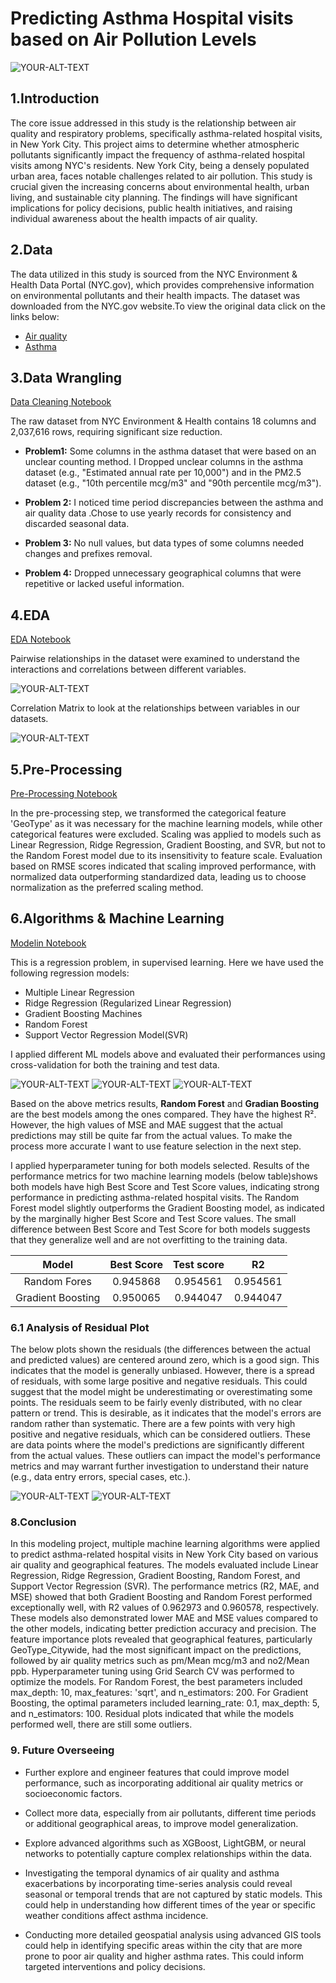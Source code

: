 # Predicting Asthma Hospital visits based on Air Pollution Levels
<picture>
 <source media="(prefers-color-scheme: dark)" srcset="https://u4d2z7k9.rocketcdn.me/wp-content/uploads/2022/11/Untitled-1024-×-683px-17.jpg.webp">
 <source media="(prefers-color-scheme: light)" srcset="https://u4d2z7k9.rocketcdn.me/wp-content/uploads/2022/11/Untitled-1024-×-683px-17.jpg.webp">
 <img alt="YOUR-ALT-TEXT" src="https://u4d2z7k9.rocketcdn.me/wp-content/uploads/2022/11/Untitled-1024-×-683px-17.jpg.webp">
</picture>

## 1.Introduction
The core issue addressed in this study is the relationship between air quality and respiratory problems, specifically asthma-related hospital visits, in New York City. This project aims to determine whether atmospheric pollutants significantly impact the frequency of asthma-related hospital visits among NYC's residents.
New York City, being a densely populated urban area, faces notable challenges related to air pollution. This study is crucial given the increasing concerns about environmental health, urban living, and sustainable city planning. The findings will have significant implications for policy decisions, public health initiatives, and raising individual awareness about the health impacts of air quality.

## 2.Data
The data utilized in this study is sourced from the NYC Environment & Health Data Portal (NYC.gov), which provides comprehensive information on environmental pollutants and their health impacts. The dataset was downloaded from the NYC.gov website.To view the original data click on the links below:

* [Air quality](https://a816-dohbesp.nyc.gov/IndicatorPublic/data-explorer/air-quality/?id=2023#display=summary)
* [Asthma](a816-dohbesp.nyc.gov/IndicatorPublic/data-explorer/asthma/?id=2414#display=summary)

             

## 3.Data Wrangling

[Data Cleaning Notebook](https://github.com/Mary080102/Capston-Two/blob/202f588a71fc53fcdf9a611ef8f2c41660066847/notebooks/Air%20quality%20Capston-%20Data%20wrangling.ipynb)

The raw dataset from NYC Environment & Health contains 18 columns and 2,037,616 rows, requiring significant size reduction.

* **Problem1:** Some columns in the asthma dataset that were based on an unclear counting method. I Dropped unclear columns in the asthma dataset (e.g., "Estimated annual rate per 10,000") and in the PM2.5 dataset (e.g., "10th percentile mcg/m3" and "90th percentile mcg/m3").
  
* **Problem 2:** I noticed time period discrepancies between the asthma and air quality data .Chose to use yearly records for consistency and discarded seasonal data.
  
* **Problem 3:** No null values, but data types of some columns needed changes and prefixes removal.
  
* **Problem 4:** Dropped unnecessary geographical columns that were repetitive or lacked useful information.

## 4.EDA

[EDA Notebook](https://github.com/Mary080102/Capston-Two/blob/202f588a71fc53fcdf9a611ef8f2c41660066847/notebooks/Air%20quality-%20Exploratory%20Data%20Analysis.ipynb)

Pairwise relationships in the dataset were examined to understand the interactions and correlations between different variables.

<picture>
 <source media="(prefers-color-scheme: dark)" srcset="https://github.com/Mary080102/Capston-Two/blob/b5869fbe7a5d5be1db3f6e10ba9088ad16314487/PNG/plot1.png">
 <source media="(prefers-color-scheme: light)" srcset="https://github.com/Mary080102/Capston-Two/blob/b5869fbe7a5d5be1db3f6e10ba9088ad16314487/PNG/plot1.png">
 <img alt="YOUR-ALT-TEXT" src="https://github.com/Mary080102/Capston-Two/blob/b5869fbe7a5d5be1db3f6e10ba9088ad16314487/PNG/plot1.png">
</picture>

Correlation Matrix to look at the relationships between variables in our datasets.

<picture>
 <source media="(prefers-color-scheme: dark)" srcset="https://github.com/Mary080102/Capston-Two/blob/b5869fbe7a5d5be1db3f6e10ba9088ad16314487/PNG/plot2.png">
 <source media="(prefers-color-scheme: light)" srcset="https://github.com/Mary080102/Capston-Two/blob/b5869fbe7a5d5be1db3f6e10ba9088ad16314487/PNG/plot2.png">
 <img alt="YOUR-ALT-TEXT" src="https://github.com/Mary080102/Capston-Two/blob/b5869fbe7a5d5be1db3f6e10ba9088ad16314487/PNG/plot2.png">
</picture>

## 5.Pre-Processing
[Pre-Processing Notebook](https://github.com/Mary080102/Capston-Two/blob/b5869fbe7a5d5be1db3f6e10ba9088ad16314487/notebooks/Pre-processing%20and%20Training%20Data%20Development.ipynb)

In the pre-processing step, we transformed the categorical feature 'GeoType' as it was necessary for the machine learning models, while other categorical features were excluded. Scaling was applied to models such as Linear Regression, Ridge Regression, Gradient Boosting, and SVR, but not to the Random Forest model due to its insensitivity to feature scale. Evaluation based on RMSE scores indicated that scaling improved performance, with normalized data outperforming standardized data, leading us to choose normalization as the preferred scaling method.

## 6.Algorithms & Machine Learning
[Modelin Notebook]()

This is a regression problem, in supervised learning. Here we have used the following regression models:
* Multiple Linear Regression
* Ridge Regression (Regularized Linear Regression)
* Gradient Boosting Machines
* Random Forest
* Support Vector Regression Model(SVR)

I applied different ML models above and evaluated their performances using cross-validation for both the training and test data. 

<picture>
 <source media="(prefers-color-scheme: dark)" srcset="https://github.com/Mary080102/Capston-Two/blob/7d04797565f336ea74700806274c9eeceaf97eb7/PNG/plot3.png">
 <source media="(prefers-color-scheme: light)" srcset="https://github.com/Mary080102/Capston-Two/blob/7d04797565f336ea74700806274c9eeceaf97eb7/PNG/plot3.png">
 <img alt="YOUR-ALT-TEXT" src="https://github.com/Mary080102/Capston-Two/blob/7d04797565f336ea74700806274c9eeceaf97eb7/PNG/plot3.png">
</picture>


<picture>
 <source media="(prefers-color-scheme: dark)" srcset="https://github.com/Mary080102/Capston-Two/blob/7d04797565f336ea74700806274c9eeceaf97eb7/PNG/plot4.png">
 <source media="(prefers-color-scheme: light)" srcset="https://github.com/Mary080102/Capston-Two/blob/7d04797565f336ea74700806274c9eeceaf97eb7/PNG/plot4.png">
 <img alt="YOUR-ALT-TEXT" src="https://github.com/Mary080102/Capston-Two/blob/7d04797565f336ea74700806274c9eeceaf97eb7/PNG/plot4.png">
</picture>


<picture>
 <source media="(prefers-color-scheme: dark)" srcset="https://github.com/Mary080102/Capston-Two/blob/7d04797565f336ea74700806274c9eeceaf97eb7/PNG/plot5.png">
 <source media="(prefers-color-scheme: light)" srcset="https://github.com/Mary080102/Capston-Two/blob/7d04797565f336ea74700806274c9eeceaf97eb7/PNG/plot5.png">
 <img alt="YOUR-ALT-TEXT" src="https://github.com/Mary080102/Capston-Two/blob/7d04797565f336ea74700806274c9eeceaf97eb7/PNG/plot5.png">
</picture>

Based on the above metrics results, **Random Forest** and **Gradian Boosting** are the best models among the ones compared. They have the highest R². However, the high values of MSE and MAE suggest that the actual predictions may still be quite far from the actual values. To make the process more accurate I want to use feature selection in the next step.


I applied hyperparameter tuning for both models selected. Results of the performance metrics for two machine learning models (below table)shows both models have high Best Score and Test Score values, indicating strong performance in predicting asthma-related hospital visits. The Random Forest model slightly outperforms the Gradient Boosting model, as indicated by the marginally higher Best Score and Test Score values. The small difference between Best Score and Test Score for both models suggests that they generalize well and are not overfitting to the training data.



| Model        | Best Score     | Test score    |R2    |
| :---:         |     :---:     |       :---:   | :---:|
| Random Fores   | 0.945868     | 0.954561    |     0.954561 |
| Gradient Boosting     | 0.950065       | 0.944047      |   0.944047   |


### 6.1 Analysis of Residual Plot

The below plots shown the residuals (the differences between the actual and predicted values) are centered around zero, which is a good sign. This indicates that the model is generally unbiased. However, there is a spread of residuals, with some large positive and negative residuals. This could suggest that the model might be underestimating or overestimating some points.
The residuals seem to be fairly evenly distributed, with no clear pattern or trend. This is desirable, as it indicates that the model's errors are random rather than systematic. There are a few points with very high positive and negative residuals, which can be considered outliers. These are data points where the model's predictions are significantly different from the actual values. These outliers can impact the model's performance metrics and may warrant further investigation to understand their nature (e.g., data entry errors, special cases, etc.).


<picture>
 <source media="(prefers-color-scheme: dark)" srcset="https://github.com/Mary080102/Capston-Two/blob/7d04797565f336ea74700806274c9eeceaf97eb7/PNG/plot6.png">
 <source media="(prefers-color-scheme: light)" srcset="https://github.com/Mary080102/Capston-Two/blob/7d04797565f336ea74700806274c9eeceaf97eb7/PNG/plot6.png">
 <img alt="YOUR-ALT-TEXT" src="https://github.com/Mary080102/Capston-Two/blob/7d04797565f336ea74700806274c9eeceaf97eb7/PNG/plot6.png">
</picture>


<picture>
 <source media="(prefers-color-scheme: dark)" srcset="https://github.com/Mary080102/Capston-Two/blob/7d04797565f336ea74700806274c9eeceaf97eb7/PNG/plot7.png">
 <source media="(prefers-color-scheme: light)" srcset="https://github.com/Mary080102/Capston-Two/blob/7d04797565f336ea74700806274c9eeceaf97eb7/PNG/plot7.png">
 <img alt="YOUR-ALT-TEXT" src="https://github.com/Mary080102/Capston-Two/blob/7d04797565f336ea74700806274c9eeceaf97eb7/PNG/plot7.png">
</picture>

### 8.Conclusion
In this modeling project, multiple machine learning algorithms were applied to predict asthma-related hospital visits in New York City based on various air quality and geographical features. The models evaluated include Linear Regression, Ridge Regression, Gradient Boosting, Random Forest, and Support Vector Regression (SVR).
The performance metrics (R2, MAE, and MSE) showed that both Gradient Boosting and Random Forest performed exceptionally well, with R2 values of 0.962973 and 0.960578, respectively. These models also demonstrated lower MAE and MSE values compared to the other models, indicating better prediction accuracy and precision.
The feature importance plots revealed that geographical features, particularly GeoType_Citywide, had the most significant impact on the predictions, followed by air quality metrics such as pm/Mean mcg/m3 and no2/Mean ppb.
Hyperparameter tuning using Grid Search CV was performed to optimize the models. For Random Forest, the best parameters included max_depth: 10, max_features: 'sqrt', and n_estimators: 200. For Gradient Boosting, the optimal parameters included learning_rate: 0.1, max_depth: 5, and n_estimators: 100.
Residual plots indicated that while the models performed well, there are still some outliers.


### 9. Future Overseeing

* Further explore and engineer features that could improve model performance, such as incorporating additional air quality metrics or socioeconomic factors.

* Collect more data, especially from air pollutants, different time periods or additional geographical areas, to improve model generalization.
  
* Explore advanced algorithms such as XGBoost, LightGBM, or neural networks to potentially capture complex relationships within the data.


* Investigating the temporal dynamics of air quality and asthma exacerbations by incorporating time-series analysis could reveal seasonal or temporal trends that are not captured by static models. This could help in understanding how different times of the year or specific weather conditions affect asthma incidence.
  
* Conducting more detailed geospatial analysis using advanced GIS tools could help in identifying specific areas within the city that are more prone to poor air quality and higher asthma rates. This could inform targeted interventions and policy decisions.
